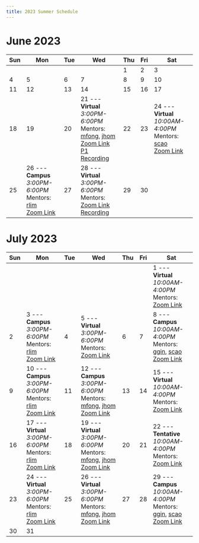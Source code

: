 ```yaml
---
title: 2023 Summer Schedule
---
```

# June 2023

| Sun | Mon                                                                             | Tue | Wed                                                                                                                     | Thu | Fri | Sat                                                                               |
|-----|---------------------------------------------------------------------------------|-----|-------------------------------------------------------------------------------------------------------------------------|-----|-----|-----------------------------------------------------------------------------------|
|     |                                                                                 |     |                                                                                                                         | 1   | 2   | 3                                                                                 |
| 4   | 5                                                                               | 6   | 7                                                                                                                       | 8   | 9   | 10                                                                                |
| 11  | 12                                                                              | 13  | 14                                                                                                                      | 15  | 16  | 17                                                                                |
| 18  | 19                                                                              | 20  | 21 --- **Virtual** <br/> *3:00PM-6:00PM* <br/> Mentors: [mfong], [jhom] <br/> [Zoom Link] <br/> [P1 Recording][62123p1] | 22  | 23  | 24 --- **Virtual** <br/> *10:00AM-4:00PM* <br/> Mentors: [scao] <br/> [Zoom Link] |
| 25  | 26 --- **Campus** <br/> *3:00PM-6:00PM* <br/> Mentors: [rlim] <br/> [Zoom Link] | 27  | 28 --- **Virtual** <br/> *3:00PM-6:00PM* <br/> Mentors: <br/> [Zoom Link] <br/> [Recording][62823]                      | 29  | 30  |                                                                                   |

# July 2023

| Sun | Mon                                                                              | Tue | Wed                                                                                       | Thu | Fri | Sat                                                                                      |
|-----|----------------------------------------------------------------------------------|-----|-------------------------------------------------------------------------------------------|-----|-----|------------------------------------------------------------------------------------------|
|     |                                                                                  |     |                                                                                           |     |     | 1 --- **Virtual** <br/> *10:00AM-4:00PM* <br/> Mentors: <br/> [Zoom Link]                |
| 2   | 3 --- **Campus** <br/> *3:00PM-6:00PM* <br/> Mentors: [rlim] <br/> [Zoom Link]   | 4   | 5 --- **Virtual** <br/> *3:00PM-6:00PM* <br/> Mentors: <br/> [Zoom Link]                  | 6   | 7   | 8 --- **Campus** <br/> *10:00AM-4:00PM* <br/> Mentors: [ggin], [scao] <br/> [Zoom Link]  |
| 9   | 10 --- **Campus** <br/> *3:00PM-6:00PM* <br/> Mentors: [rlim] <br/> [Zoom Link]  | 11  | 12 --- **Campus** <br/> *3:00PM-6:00PM* <br/> Mentors: [mfong], [jhom] <br/> [Zoom Link]  | 13  | 14  | 15 --- **Virtual** <br/> *10:00AM-4:00PM* <br/> Mentors: <br/> [Zoom Link]               |
| 16  | 17 --- **Virtual** <br/> *3:00PM-6:00PM* <br/> Mentors: [rlim] <br/> [Zoom Link] | 18  | 19 --- **Virtual** <br/> *3:00PM-6:00PM* <br/> Mentors: [mfong], [jhom] <br/> [Zoom Link] | 20  | 21  | 22 --- **Tentative** <br/> *10:00AM-4:00PM* <br/> Mentors: <br/> [Zoom Link]             |
| 23  | 24 --- **Virtual** <br/> *3:00PM-6:00PM* <br/> Mentors: [rlim] <br/> [Zoom Link] | 25  | 26 --- **Virtual** <br/> *3:00PM-6:00PM* <br/> Mentors: [mfong], [jhom] <br/> [Zoom Link] | 27  | 28  | 29 --- **Campus** <br/> *10:00AM-4:00PM* <br/> Mentors: [ggin], [scao] <br/> [Zoom Link] |
| 30  | 31                                                                               |     |                                                                                           |     |     |                                                                                          |

[Zoom Link]: https://berkeley.zoom.us/my/jamesding
[mfong]: /mentors/mfong
[jhom]: /mentors/jhom
[ggin]: /mentors/ggin
[scao]: /mentors/scao
[rlim]: /mentors/rlim

[62123p1]: https://cacrosspoint-my.sharepoint.com/:v:/g/personal/jamesding24_crosspointacademy_org/EdWXGhLeadVEn81w1wiDQEsB1F6yk46c_9e56TY4V5mblA?e=v8Zff0
[62823]: https://cacrosspoint-my.sharepoint.com/:v:/g/personal/jamesding24_crosspointacademy_org/EVh14-ha-aNJmzDiPP2uChMBv5QCbV5GdKfT2sXGAvJvJg?e=mddzR2 